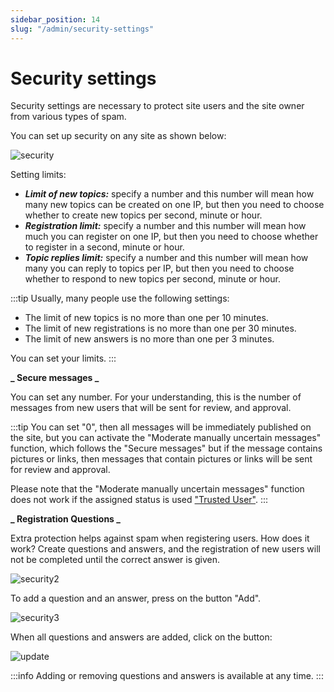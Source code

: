 ```yaml
---
sidebar_position: 14
slug: "/admin/security-settings"
---
```


# Security settings

Security settings are necessary to protect site users and the site owner from various types of spam.

You can set up security on any site as shown below:

![security](/img/security.png)

Setting limits:

- **_Limit of new topics:_** specify a number and this number will mean how many new topics can be created on one IP, but then you need to choose whether to create new topics per second, minute or hour.
- **_Registration limit:_** specify a number and this number will mean how much you can register on one IP, but then you need to choose whether to register in a second, minute or hour.
- **_Topic replies limit:_** specify a number and this number will mean how many you can reply to topics per IP, but then you need to choose whether to respond to new topics per second, minute or hour.

:::tip
Usually, many people use the following settings:

- The limit of new topics is no more than one per 10 minutes.
- The limit of new registrations is no more than one per 30 minutes.
- The limit of new answers is no more than one per 3 minutes.

You can set your limits.
:::

**_ Secure messages _**

You can set any number. For your understanding, this is the number of messages from new users that will be sent for review, and approval.

:::tip
You can set "0", then all messages will be immediately published on the site, but you can activate the "Moderate manually uncertain messages" function, which follows the "Secure messages" but if the message contains pictures or links, then messages that contain pictures or links will be sent for review and approval.

Please note that the "Moderate manually uncertain messages" function does not work if the assigned status is used ["Trusted User"](https://docs.mywebforum.com/admin/members).
:::

**_ Registration Questions _**

Extra protection helps against spam when registering users. How does it work? Create questions and answers, and the registration of new users will not be completed until the correct answer is given.

![security2](/img/security2.png)

To add a question and an answer, press on the button "Add".

![security3](/img/security3.png)

When all questions and answers are added, click on the button:

![update](/img/update.png)

:::info
Adding or removing questions and answers is available at any time.
:::
